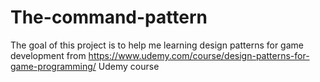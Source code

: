 # The-command-pattern
The goal of this project is to help me learning design patterns for game development from https://www.udemy.com/course/design-patterns-for-game-programming/ Udemy course
